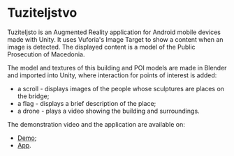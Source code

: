# Tuziteljstvo
Tuziteljsto is an Augmented Reality application for Android mobile devices made with Unity. 
It uses Vuforia's Image Target to show a content when an image is detected. 
The displayed content is a model of the Public Prosecution of Macedonia.

The model and textures of this building and POI models are made in Blender and imported into Unity, where interaction for points of interest is added:
- a scroll - displays images of the people whose sculptures are places on the bridge;
- a flag - displays a brief description of the place;
- a drone - plays a video showing the building and surroundings.

The demonstration video and the application are available on:
- [Demo](https://drive.google.com/open?id=1VzkQvA3RI3tV-df66tCxsNjhCEp7yE1j);
- [App](https://drive.google.com/drive/folders/1MjlrW5J6TruhyKdCOujIP4BvMRFmbavZ?usp=sharing).
